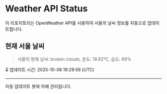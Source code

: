 
# Weather API Status

이 리포지토리는 OpenWeather API를 사용하여 서울의 날씨 정보를 자동으로 업데이트합니다.

## 현재 서울 날씨
> 서울의 현재 날씨: broken clouds, 온도: 19.82°C, 습도: 69%

⏳ 업데이트 시간: 2025-10-08 19:29:59 (UTC)

---
자동 업데이트 봇에 의해 관리됩니다.
